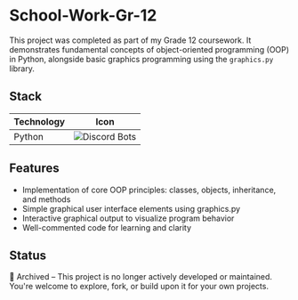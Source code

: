 # School-Work-Gr-12

This project was completed as part of my Grade 12 coursework. It demonstrates fundamental concepts of object-oriented programming (OOP) in Python, alongside basic graphics programming using the `graphics.py` library.

## Stack

| Technology | Icon                                                              |
| ---------- | ----------------------------------------------------------------- |
| Python     | ![Discord Bots](https://go-skill-icons.vercel.app/api/icons?i=py) |

## Features

- Implementation of core OOP principles: classes, objects, inheritance, and methods
- Simple graphical user interface elements using graphics.py
- Interactive graphical output to visualize program behavior
- Well-commented code for learning and clarity

## Status

🚫 Archived – This project is no longer actively developed or maintained. You're welcome to explore, fork, or build upon it for your own projects.
